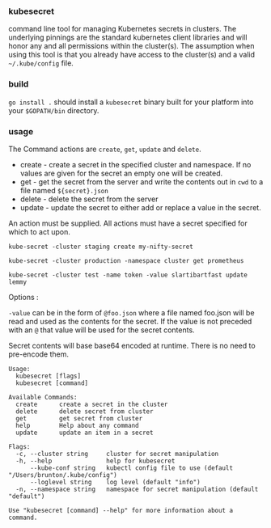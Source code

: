 ### kubesecret

command line tool for managing Kubernetes secrets in clusters. The underlying pinnings
are the standard kubernetes client libraries and will honor any and all permissions
within the cluster(s). The assumption when using this tool is that you already have
access to the cluster(s) and a valid `~/.kube/config` file.

### build

`go install .` should install a `kubesecret` binary built for your platform into your
`$GOPATH/bin` directory.

### usage

The Command actions are `create`, `get`, `update` and `delete`.

* create - create a secret in the specified cluster and namespace. If no values are
given for the secret an empty one will be created.
* get - get the secret from the server and write the contents out in `cwd` to a file named
`${secret}.json`
* delete - delete the secret from the server
* update - update the secret to either add or replace a value in the secret.

An action must be supplied. All actions must have a secret specified for which to act upon.

`kube-secret -cluster staging create my-nifty-secret`

`kube-secret -cluster production -namespace cluster get prometheus`

`kube-secret -cluster test -name token -value slartibartfast update lemmy`

Options :

`-value` can be in the form of `@foo.json` where a file named foo.json will be read and used
as the contents for the secret. If the value is not preceded with an `@` that value will be
used for the secret contents.

Secret contents will base base64 encoded at runtime. There is no need to pre-encode them.

```
Usage:
  kubesecret [flags]
  kubesecret [command]

Available Commands:
  create      create a secret in the cluster
  delete      delete secret from cluster
  get         get secret from cluster
  help        Help about any command
  update      update an item in a secret

Flags:
  -c, --cluster string     cluster for secret manipulation
  -h, --help               help for kubesecret
      --kube-conf string   kubectl config file to use (default "/Users/brunton/.kube/config")
      --loglevel string    log level (default "info")
  -n, --namespace string   namespace for secret manipulation (default "default")

Use "kubesecret [command] --help" for more information about a command.
```